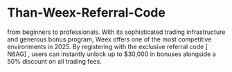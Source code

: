 # Than-Weex-Referral-Code
from beginners to professionals. With its sophisticated trading infrastructure and generous bonus program, Weex offers one of the most competitive environments in 2025.  By registering with the exclusive referral code [ N6AG] , users can instantly unlock up to $30,000 in bonuses alongside a 50% discount on all trading fees.
